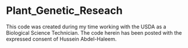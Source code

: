 # Plant_Genetic_Reseach
This code was created during my time working with the USDA as a Biological Science Technician. The code herein has been posted with the expressed consent of Hussein Abdel-Haleem.
